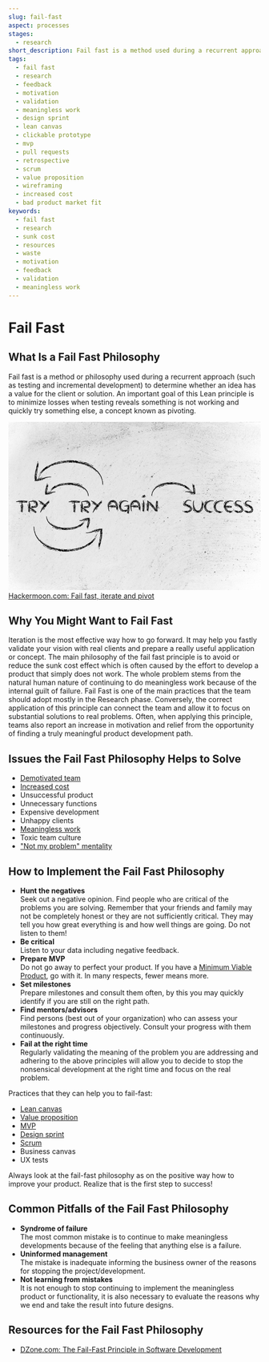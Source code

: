 ```yaml
---
slug: fail-fast
aspect: processes
stages:
  - research
short_description: Fail fast is a method used during a recurrent approach to determine whether an idea has a value for the client or solution. An important goal is to minimize losses when testing reveals something is not working and quickly try something else.
tags:
  - fail fast
  - research
  - feedback
  - motivation
  - validation
  - meaningless work
  - design sprint
  - lean canvas
  - clickable prototype
  - mvp
  - pull requests
  - retrospective
  - scrum
  - value proposition
  - wireframing
  - increased cost
  - bad product market fit
keywords:
  - fail fast
  - research
  - sunk cost
  - resources
  - waste
  - motivation
  - feedback
  - validation
  - meaningless work
---
```


# Fail Fast

## What Is a Fail Fast Philosophy

Fail fast is a method or philosophy used during a recurrent approach (such as testing and incremental development) to determine whether an idea has a value for the client or solution. An important goal of this Lean principle is to minimize losses when testing reveals something is not working and quickly try something else, a concept known as pivoting.

![Fail Fast](/files/fail_fast.jpg)
[Hackermoon.com: Fail fast, iterate and pivot](https://hackernoon.com/fail-fast-iterate-and-pivot-8d00d6c00836)

## Why You Might Want to Fail Fast

Iteration is the most effective way how to go forward. It may help you fastly validate your vision with real clients and prepare a really useful application or concept.
The main philosophy of the fail fast principle is to avoid or reduce the sunk cost effect which is often caused by the effort to develop a product that simply does not work.
The whole problem stems from the natural human nature of continuing to do meaningless work because of the internal guilt of failure.
Fail Fast is one of the main practices that the team should adopt mostly in the Research phase. Conversely, the correct application of this principle can connect the team and allow it to focus on substantial solutions to real problems. Often, when applying this principle, teams also report an increase in motivation and relief from the opportunity of finding a truly meaningful product development path.

## Issues the Fail Fast Philosophy Helps to Solve

- [Demotivated team](/issues/demotivated-team)
- [Increased cost](/issues/increased-cost)
- Unsuccessful product
- Unnecessary functions
- Expensive development
- Unhappy clients
- [Meaningless work](/issues/meaningless-work)
- Toxic team culture
- ["Not my problem" mentality](/issues/not-my-problem-mentality)

## How to Implement the Fail Fast Philosophy

- **Hunt the negatives**  
  Seek out a negative opinion. Find people who are critical of the problems you are solving. Remember that your friends and family may not be completely honest or they are not sufficiently critical. They may tell you how great everything is and how well things are going. Do not listen to them!
- **Be critical**  
  Listen to your data including negative feedback.
- **Prepare MVP**  
  Do not go away to perfect your product. If you have a [Minimum Viable Product](/practices/minimum-viable-product), go with it. In many respects, fewer means more.
- **Set milestones**  
  Prepare milestones and consult them often, by this you may quickly identify if you are still on the right path.
- **Find mentors/advisors**  
  Find persons (best out of your organization) who can assess your milestones and progress objectively. Consult your progress with them continuously.
- **Fail at the right time**  
  Regularly validating the meaning of the problem you are addressing and adhering to the above principles will allow you to decide to stop the nonsensical development at the right time and focus on the real problem.

Practices that they can help you to fail-fast:

- [Lean canvas](/practices/lean-canvas)
- [Value proposition](/practices/value-proposition)
- [MVP](/practices/minimum-viable-product)
- [Design sprint](/practices/design-sprint)
- [Scrum](/practices/scrum)
- Business canvas
- UX tests

Always look at the fail-fast philosophy as on the positive way how to improve your product. Realize that is the first step to success!

## Common Pitfalls of the Fail Fast Philosophy

- **Syndrome of failure**  
  The most common mistake is to continue to make meaningless developments because of the feeling that anything else is a failure.
- **Uninformed management**  
  The mistake is inadequate informing the business owner of the reasons for stopping the project/development.
- **Not learning from mistakes**  
  It is not enough to stop continuing to implement the meaningless product or functionality, it is also necessary to evaluate the reasons why we end and take the result into future designs.

## Resources for the Fail Fast Philosophy

- [DZone.com: The Fail-Fast Principle in Software Development](https://dzone.com/articles/fail-fast-principle-in-software-development)

